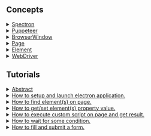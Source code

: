 ## Concepts

<details><summary><a href="./concept/Spectron.md">
      Spectron
  </a></summary>
</details>

<details><summary><a href="./concept/Puppeteer.md">
      Puppeteer
  </a></summary>
</details>

<details><summary><a href="./concept/BrowserWindow.md">
      BrowserWindow
  </a></summary>
</details>

<details><summary><a href="./concept/Page.md">
      Page
  </a></summary>
</details>

<details><summary><a href="./concept/Element.md">
      Element
  </a></summary>
</details>

<details><summary><a href="./concept/WebDriver.md">
      WebDriver
  </a></summary>
</details>

## Tutorials

<details><summary><a href="./tutorial/Abstract.md">
      Abstract
  </a></summary>
  General information about visual testing.
</details>

<details><summary><a href="./tutorial/ApplicationLaunch.md">
      How to setup and launch electron application.
  </a></summary>
  How to setup and launch electron application.
</details>

<details><summary><a href="./tutorial/FindElement.md">
      How to find element(s) on page.
  </a></summary>
  How to find element(s) on page.
</details>

<details><summary><a href="./tutorial/Properties.md">
      How to get/set element(s) property value.
  </a></summary>
  How to get/set element(s) property value.
</details>

<details><summary><a href="./tutorial/Execute.md">
      How to execute custom script on page and get result.
  </a></summary>
  How to execute custom script on page and get result
</details>

<details><summary><a href="./tutorial/WaitFor.md">
      How to wait for some condition.
  </a></summary>
  How to wait for some condition.
</details>

<details><summary><a href="./tutorial/Form.md">
      How to fill and submit a form.
  </a></summary>
 How to fill and submit a form.
</details>
